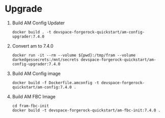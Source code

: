 # Upgrade

1. Build AM Config Updater

    ```console
    docker build . -t devspace-forgerock-quickstart/am-config-upgrader:7.4.0
    ```

1. Convert am to 7.4.0

    ```console
    docker run -it --rm --volume ${pwd}:/tmp/fram --volume darkedgessecrets:/mnt/secrets devspace-forgerock-quickstart/am-config-upgrader:7.4.0
    ```

1. Build AM Config image

    ```console
    docker build -f Dockerfile.amconfig -t devspace-forgerock-quickstart/am-config:7.4.0 .
    ```

1. Build AM FBC Image

    ```console
    cd fram-fbc-init
    docker build -t devspace-forgerock-quickstart/am-fbc-init:7.4.0 .
    ```
